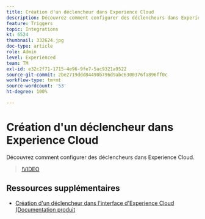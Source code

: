 ```yaml
---
title: Création d'un déclencheur dans Experience Cloud
description: Découvrez comment configurer des déclencheurs dans Experience Cloud.
feature: Triggers
topic: Integrations
kt: 6524
thumbnail: 332624.jpg
doc-type: article
role: Admin
level: Experienced
team: TM
exl-id: e32c2f71-1715-4e96-9fe7-5ac9321a9522
source-git-commit: 2be2719ddd84490b796d9abc6300376fa896ff0c
workflow-type: tm+mt
source-wordcount: '53'
ht-degree: 100%

---
```


# Création d&#39;un déclencheur dans Experience Cloud

Découvrez comment configurer des déclencheurs dans Experience Cloud.

>[!VIDEO](https://video.tv.adobe.com/v/332624?quality=12)

## Ressources supplémentaires

* [Création d&#39;un déclencheur dans l&#39;interface d&#39;Experience Cloud (Documentation produit](https://experienceleague.adobe.com/docs/campaign-standard/using/integrating-with-adobe-cloud/working-with-campaign-and-triggers/configuring-triggers-in-experience-cloud.html?lang=fr#creating-a-trigger-in-the-experience-cloud-interface)

